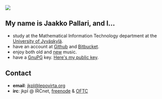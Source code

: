 <a href="img/jkpl.png"><img class="avatar" src="img/jkpl_s.png"></a>

## My name is Jaakko Pallari, and I...

* study at the Mathematical Information Technology department at the [University of Jyväskylä][jyu].
* have an account at [Github][] and [Bitbucket][].
* enjoy both old and [new][sndcld] music.
* have a [GnuPG][] key. [Here's my public key][gpgkey].

## Contact

* **email**: <jkpl@lepovirta.org>
* **irc**: jkpl @ IRCnet, [freenode][] & [OFTC][]

[jyu]: https://www.jyu.fi/
[sndcld]: http://soundcloud.com/jkpl/following
[github]: http://github.com/jkpl
[bitbucket]: https://bitbucket.org/jkpl
[gnupg]: http://gnupg.org/
[gpgkey]: /files/pub-gpg.key
[freenode]: http://freenode.net/
[OFTC]: http://www.oftc.net/oftc/

